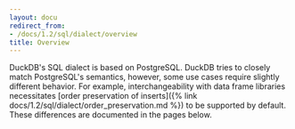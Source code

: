 ```yaml
---
layout: docu
redirect_from:
- /docs/1.2/sql/dialect/overview
title: Overview
---
```


DuckDB's SQL dialect is based on PostgreSQL.
DuckDB tries to closely match PostgreSQL's semantics, however, some use cases require slightly different behavior.
For example, interchangeability with data frame libraries necessitates [order preservation of inserts]({% link docs/1.2/sql/dialect/order_preservation.md %}) to be supported by default.
These differences are documented in the pages below.
